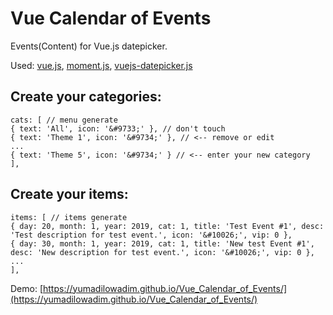 # Vue Calendar of Events
Events(Content) for Vue.js datepicker.

Used: [vue.js](https://github.com/vuejs/vue), [moment.js](https://github.com/moment/moment), [vuejs-datepicker.js](https://github.com/charliekassel/vuejs-datepicker)

## Create your categories: ##
```
cats: [ // menu generate
{ text: 'All', icon: '&#9733;' }, // don't touch
{ text: 'Theme 1', icon: '&#9734;' }, // <-- remove or edit
...
{ text: 'Theme 5', icon: '&#9734;' } // <-- enter your new category
],
```

## Create your items: ##
```
items: [ // items generate
{ day: 20, month: 1, year: 2019, cat: 1, title: 'Test Event #1', desc: 'Test description for test event.', icon: '&#10026;', vip: 0 },
{ day: 30, month: 1, year: 2019, cat: 1, title: 'New test Event #1', desc: 'New description for test event.', icon: '&#10026;', vip: 0 },
...
],
```

Demo: [https://yumadilowadim.github.io/Vue_Calendar_of_Events/](https://yumadilowadim.github.io/Vue_Calendar_of_Events/)
